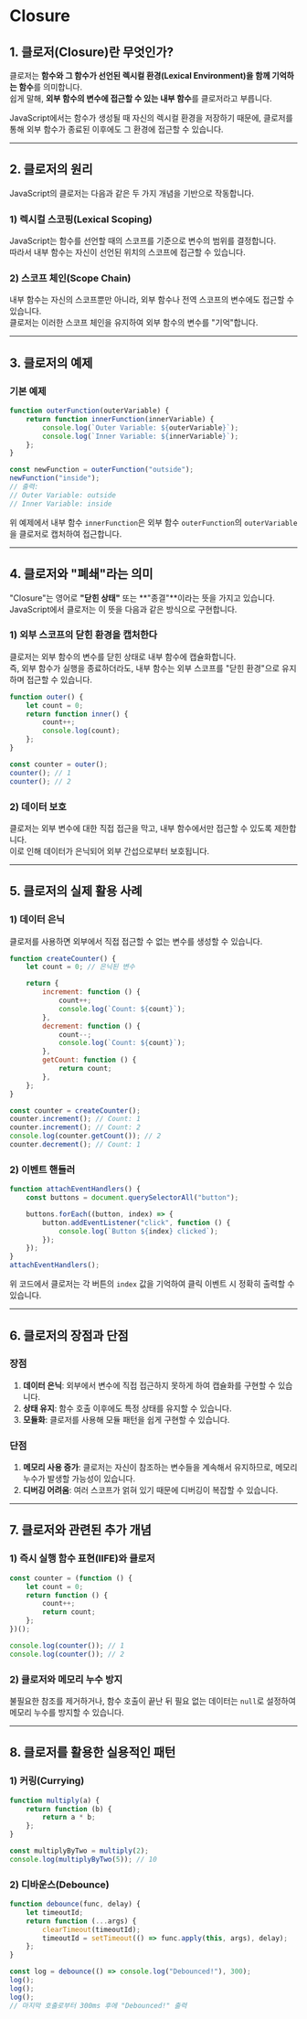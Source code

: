 # Closure

## **1. 클로저(Closure)란 무엇인가?**

클로저는 **함수와 그 함수가 선언된 렉시컬 환경(Lexical Environment)을 함께 기억하는 함수**를 의미합니다.  
쉽게 말해, **외부 함수의 변수에 접근할 수 있는 내부 함수**를 클로저라고 부릅니다.

JavaScript에서는 함수가 생성될 때 자신의 렉시컬 환경을 저장하기 때문에, 클로저를 통해 외부 함수가 종료된 이후에도 그 환경에 접근할 수 있습니다.

---

## **2. 클로저의 원리**

JavaScript의 클로저는 다음과 같은 두 가지 개념을 기반으로 작동합니다.

### **1) 렉시컬 스코핑(Lexical Scoping)**

JavaScript는 함수를 선언할 때의 스코프를 기준으로 변수의 범위를 결정합니다.  
따라서 내부 함수는 자신이 선언된 위치의 스코프에 접근할 수 있습니다.

### **2) 스코프 체인(Scope Chain)**

내부 함수는 자신의 스코프뿐만 아니라, 외부 함수나 전역 스코프의 변수에도 접근할 수 있습니다.  
클로저는 이러한 스코프 체인을 유지하여 외부 함수의 변수를 "기억"합니다.

---

## **3. 클로저의 예제**

### **기본 예제**
```javascript
function outerFunction(outerVariable) {
    return function innerFunction(innerVariable) {
        console.log(`Outer Variable: ${outerVariable}`);
        console.log(`Inner Variable: ${innerVariable}`);
    };
}

const newFunction = outerFunction("outside");
newFunction("inside");
// 출력:
// Outer Variable: outside
// Inner Variable: inside
```
위 예제에서 내부 함수 `innerFunction`은 외부 함수 `outerFunction`의 `outerVariable`을 클로저로 캡처하여 접근합니다.

---

## **4. 클로저와 "폐쇄"라는 의미**

"Closure"는 영어로 **"닫힌 상태"** 또는 **"종결"**이라는 뜻을 가지고 있습니다.  
JavaScript에서 클로저는 이 뜻을 다음과 같은 방식으로 구현합니다.

### **1) 외부 스코프의 닫힌 환경을 캡처한다**

클로저는 외부 함수의 변수를 닫힌 상태로 내부 함수에 캡슐화합니다.  
즉, 외부 함수가 실행을 종료하더라도, 내부 함수는 외부 스코프를 "닫힌 환경"으로 유지하며 접근할 수 있습니다.

```javascript
function outer() {
    let count = 0;
    return function inner() {
        count++;
        console.log(count);
    };
}

const counter = outer();
counter(); // 1
counter(); // 2
```

### **2) 데이터 보호**

클로저는 외부 변수에 대한 직접 접근을 막고, 내부 함수에서만 접근할 수 있도록 제한합니다.  
이로 인해 데이터가 은닉되어 외부 간섭으로부터 보호됩니다.

---

## **5. 클로저의 실제 활용 사례**

### **1) 데이터 은닉**
클로저를 사용하면 외부에서 직접 접근할 수 없는 변수를 생성할 수 있습니다.

```javascript
function createCounter() {
    let count = 0; // 은닉된 변수

    return {
        increment: function () {
            count++;
            console.log(`Count: ${count}`);
        },
        decrement: function () {
            count--;
            console.log(`Count: ${count}`);
        },
        getCount: function () {
            return count;
        },
    };
}

const counter = createCounter();
counter.increment(); // Count: 1
counter.increment(); // Count: 2
console.log(counter.getCount()); // 2
counter.decrement(); // Count: 1
```

### **2) 이벤트 핸들러**

```javascript
function attachEventHandlers() {
    const buttons = document.querySelectorAll("button");

    buttons.forEach((button, index) => {
        button.addEventListener("click", function () {
            console.log(`Button ${index} clicked`);
        });
    });
}
attachEventHandlers();
```

위 코드에서 클로저는 각 버튼의 `index` 값을 기억하여 클릭 이벤트 시 정확히 출력할 수 있습니다.

---

## **6. 클로저의 장점과 단점**

### **장점**
1. **데이터 은닉**: 외부에서 변수에 직접 접근하지 못하게 하여 캡슐화를 구현할 수 있습니다.
2. **상태 유지**: 함수 호출 이후에도 특정 상태를 유지할 수 있습니다.
3. **모듈화**: 클로저를 사용해 모듈 패턴을 쉽게 구현할 수 있습니다.

### **단점**
1. **메모리 사용 증가**: 클로저는 자신이 참조하는 변수들을 계속해서 유지하므로, 메모리 누수가 발생할 가능성이 있습니다.
2. **디버깅 어려움**: 여러 스코프가 얽혀 있기 때문에 디버깅이 복잡할 수 있습니다.

---

## **7. 클로저와 관련된 추가 개념**

### **1) 즉시 실행 함수 표현(IIFE)와 클로저**

```javascript
const counter = (function () {
    let count = 0;
    return function () {
        count++;
        return count;
    };
})();

console.log(counter()); // 1
console.log(counter()); // 2
```

### **2) 클로저와 메모리 누수 방지**

불필요한 참조를 제거하거나, 함수 호출이 끝난 뒤 필요 없는 데이터는 `null`로 설정하여 메모리 누수를 방지할 수 있습니다.

---

## **8. 클로저를 활용한 실용적인 패턴**

### **1) 커링(Currying)**
```javascript
function multiply(a) {
    return function (b) {
        return a * b;
    };
}

const multiplyByTwo = multiply(2);
console.log(multiplyByTwo(5)); // 10
```

### **2) 디바운스(Debounce)**
```javascript
function debounce(func, delay) {
    let timeoutId;
    return function (...args) {
        clearTimeout(timeoutId);
        timeoutId = setTimeout(() => func.apply(this, args), delay);
    };
}

const log = debounce(() => console.log("Debounced!"), 300);
log();
log();
log();
// 마지막 호출로부터 300ms 후에 "Debounced!" 출력
```
